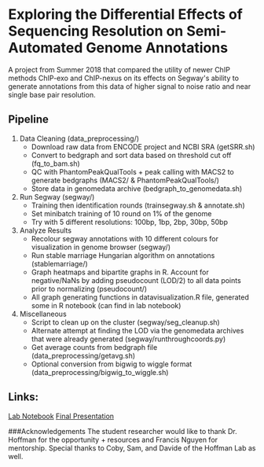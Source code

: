 # Exploring the Differential Effects of Sequencing Resolution on Semi-Automated Genome Annotations
A project from Summer 2018 that compared the utility of newer ChIP methods ChIP-exo and ChIP-nexus on its effects on Segway's ability to generate annotations from this data of higher signal to noise ratio and near single base pair resolution.

## Pipeline
1. Data Cleaning (data_preprocessing/)
    - Download raw data from ENCODE project and NCBI SRA (getSRR.sh)
    - Convert to bedgraph and sort data based on threshold cut off (fq_to_bam.sh)
    - QC with PhantomPeakQualTools + peak calling with MACS2 to generate bedgraphs (MACS2/ & PhantomPeakQualTools/)
    - Store data in genomedata archive (bedgraph_to_genomedata.sh)
2. Run Segway (segway/)
    - Training then identification rounds (trainsegway.sh & annotate.sh)
    - Set minibatch training of 10 round on 1% of the genome
    - Try with 5 different resolutions: 100bp, 1bp, 2bp, 30bp, 50bp
3. Analyze Results
    - Recolour segway annotations with 10 different colours for visualization in genome browser (segway/)
    - Run stable marriage Hungarian algorithm on annotations (stablemarriage/)
    - Graph heatmaps and bipartite graphs in R. Account for negative/NaNs by adding pseudocount (LOD/2) to all data points prior to normalizing (pseudocount/)
    - All graph generating functions in datavisualization.R file, generated some in R notebook (can find in lab notebook)
4. Miscellaneous
    - Script to clean up on the cluster (segway/seg_cleanup.sh)
    - Alternate attempt at finding the LOD via the genomedata archives that were already generated (segway/runthroughcoords.py)
    - Get average counts from bedgraph file (data_preprocessing/getavg.sh)
    - Optional conversion from bigwig to wiggle format (data_preprocessing/bigwig_to_wiggle.sh)

## Links:
[Lab Notebook](/mnt/work1/users/hoffmangroup/www/people/wxu/internal/2018/notebook.html)
[Final Presentation](https://docs.google.com/presentation/d/1FhPC75eeJJSTKwuKS3tBcom6UNmZ6IY1GL0pMXwbf70/edit?usp=sharing)

###Acknowledgements
The student researcher would like to thank Dr. Hoffman for the opportunity + resources and Francis Nguyen for mentorship. Special thanks to Coby, Sam, and Davide of the Hoffman Lab as well.
